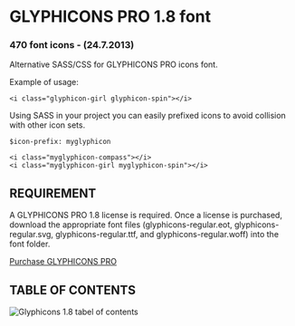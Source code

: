 # GLYPHICONS PRO 1.8 font
### 470 font icons - (24.7.2013)

Alternative SASS/CSS for GLYPHICONS PRO icons font.

Example of usage:

    <i class="glyphicon-girl glyphicon-spin"></i>

Using SASS in your project you can easily prefixed icons to avoid collision with other icon sets.

    $icon-prefix: myglyphicon
    
    <i class="myglyphicon-compass"></i>
    <i class="myglyphicon-girl myglyphicon-spin"></i>
    
## REQUIREMENT

A GLYPHICONS PRO 1.8 license is required. Once a license is purchased, download the appropriate font files (glyphicons-regular.eot, glyphicons-regular.svg, glyphicons-regular.ttf, and glyphicons-regular.woff) into the font folder.

[Purchase GLYPHICONS PRO](http://glyphicons.com/)


## TABLE OF CONTENTS
![Glyphicons 1.8 tabel of contents](https://raw.github.com/jmak/bootstrap-glyphicons-fonts/master/glyphicons_1.8.gif)
